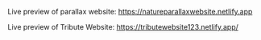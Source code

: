 Live preview of parallax website: https://natureparallaxwebsite.netlify.app  

Live preview of Tribute Website: https://tributewebsite123.netlify.app/
